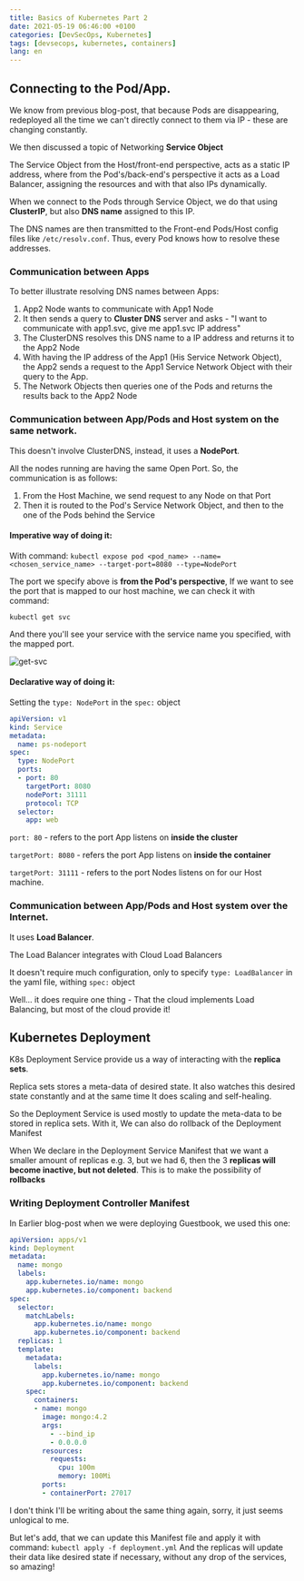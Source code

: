 ```yaml
---
title: Basics of Kubernetes Part 2
date: 2021-05-19 06:46:00 +0100
categories: [DevSecOps, Kubernetes]
tags: [devsecops, kubernetes, containers]
lang: en
---
```


## Connecting to the Pod/App.

We know from previous blog-post, that because Pods are disappearing, redeployed all the time we can't directly connect to them via IP - these are changing constantly.

We then discussed a topic of Networking **Service Object**

The Service Object from the Host/front-end perspective, acts as a static IP address, where from the Pod's/back-end's perspective it acts as a Load Balancer, assigning the resources and with that also IPs dynamically.

When we connect to the Pods through Service Object, we do that using **ClusterIP**, but also **DNS name** assigned to this IP.

The DNS names are then transmitted to the Front-end Pods/Host config files like ```/etc/resolv.conf```. Thus, every Pod knows how to resolve these addresses.
### Communication between Apps
To better illustrate resolving DNS names between Apps:
1. App2 Node wants to communicate with App1 Node
2. It then sends a query to **Cluster DNS** server and asks - "I want to communicate with app1.svc, give me app1.svc IP address"
3. The ClusterDNS resolves this DNS name to a IP address and returns it to the App2 Node
4. With having the IP address of the App1 (His Service Network Object), the App2 sends a request to the App1 Service Network Object with their query to the App.
5. The Network Objects then queries one of the Pods and returns the results back to the App2 Node

### Communication between App/Pods and Host system on the same network.
This doesn't involve ClusterDNS, instead, it uses a **NodePort**.


All the nodes running are having the same Open Port. So, the communication is as follows:
1. From the Host Machine, we send request to any Node on that Port
1. Then it is routed to the Pod's Service Network Object, and then to the one of the Pods behind the Service

#### Imperative way of doing it:
With command:
```kubectl expose pod <pod_name> --name=<chosen_service_name> --target-port=8080 --type=NodePort```

The port we specify above is **from the Pod's perspective**, If we want to see the port that is mapped to our host machine, we can check it with command:

```kubectl get svc```

And there you'll see your service with the service name you specified, with the mapped port.

![get-svc](https://imgur.com/CH1Fck2.png)

#### Declarative way of doing it:

Setting the ```type: NodePort``` in the ```spec:``` object

```yml
apiVersion: v1
kind: Service
metadata:
  name: ps-nodeport
spec:
  type: NodePort
  ports:
  - port: 80
    targetPort: 8080
    nodePort: 31111
    protocol: TCP
  selector:
    app: web

```
```port: 80``` - refers to the port App listens on **inside the cluster**

```targetPort: 8080``` - refers the port App listens on **inside the container**

```targetPort: 31111``` - refers to the port Nodes listens on for our Host machine.

### Communication between App/Pods and Host system over the Internet.

It uses **Load Balancer**.

The Load Balancer integrates with Cloud Load Balancers

It doesn't require much configuration, only to specify ```type: LoadBalancer``` in the yaml file, withing ```spec:``` object

Well... it does require one thing - That the cloud implements Load Balancing, but most of the cloud provide it!

## Kubernetes Deployment

K8s Deployment Service provide us a way of interacting with the **replica sets**.

Replica sets stores a meta-data of desired state. It also watches this desired state constantly and at the same time It does scaling and self-healing.

So the Deployment Service is used mostly to update the meta-data to be stored in replica sets.
With it, We can also do rollback of the Deployment Manifest

When We declare in the Deployment Service Manifest that we want a smaller amount of replicas e.g. 3, but we had 6, then the 3 **replicas will become inactive, but not deleted**. This is to make the possibility of **rollbacks**

### Writing Deployment Controller Manifest

In Earlier blog-post when we were deploying Guestbook, we used this one:

```yml
apiVersion: apps/v1
kind: Deployment
metadata:
  name: mongo
  labels:
    app.kubernetes.io/name: mongo
    app.kubernetes.io/component: backend
spec:
  selector:
    matchLabels:
      app.kubernetes.io/name: mongo
      app.kubernetes.io/component: backend
  replicas: 1
  template:
    metadata:
      labels:
        app.kubernetes.io/name: mongo
        app.kubernetes.io/component: backend
    spec:
      containers:
      - name: mongo
        image: mongo:4.2
        args:
          - --bind_ip
          - 0.0.0.0
        resources:
          requests:
            cpu: 100m
            memory: 100Mi
        ports:
        - containerPort: 27017

```
I don't think I'll be writing about the same thing again, sorry, it just seems unlogical to me.

But let's add, that we can update this Manifest file and apply it with command:
```kubectl apply -f deployment.yml```
And the replicas will update their data like desired state if necessary, without any drop of the services, so amazing!
